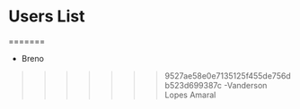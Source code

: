 # Users List

=======
- Breno
>>>>>>> 9527ae58e0e7135125f455de756db523d699387c
-Vanderson Lopes Amaral